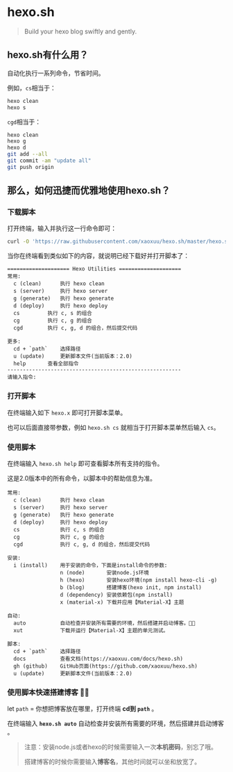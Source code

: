 # hexo.sh

> Build your hexo blog swiftly and gently.



## hexo.sh有什么用？

自动化执行一系列命令，节省时间。

例如，`cs`相当于：
```bash
hexo clean
hexo s
```

`cgd`相当于：
```bash
hexo clean
hexo g
hexo d
git add --all
git commit -am "update all"
git push origin
```



## 那么，如何迅捷而优雅地使用hexo.sh？

### 下载脚本

打开终端，输入并执行这一行命令即可：

```bash
curl -O 'https://raw.githubusercontent.com/xaoxuu/hexo.sh/master/hexo.sh' -# && chmod 777 hexo.sh && . hexo.sh -i
```

当你在终端看到类似如下的内容，就说明已经下载好并打开脚本了：

```
==================== Hexo Utilities ====================
常用:
  c (clean) 	 执行 hexo clean 
  s (server) 	 执行 hexo server 
  g (generate) 	 执行 hexo generate 
  d (deploy) 	 执行 hexo deploy 
  cs  		 执行 c, s 的组合 
  cg  		 执行 c, g 的组合 
  cgd  		 执行 c, g, d 的组合，然后提交代码 

更多:
  cd + `path` 	 选择路径 
  u (update) 	 更新脚本文件(当前版本：2.0) 
  help 		 查看全部指令 
--------------------------------------------------------
请输入指令: 
```



### 打开脚本

在终端输入如下 `hexo.x` 即可打开脚本菜单。

也可以后面直接带参数，例如 `hexo.sh cs` 就相当于打开脚本菜单然后输入 `cs`。



### 使用脚本

在终端输入 `hexo.sh help` 即可查看脚本所有支持的指令。

这是2.0版本中的所有命令，以脚本中的帮助信息为准。

```
常用:
  c (clean) 	 执行 hexo clean 
  s (server) 	 执行 hexo server 
  g (generate) 	 执行 hexo generate 
  d (deploy) 	 执行 hexo deploy 
  cs  		     执行 c, s 的组合 
  cg  		     执行 c, g 的组合 
  cgd  	    	 执行 c, g, d 的组合，然后提交代码 

安装:
  i (install) 	 用于安装的命令，下面是install命令的参数: 
  		         n (node)       安装node.js环境 
  		         h (hexo)       安装hexo环境(npm install hexo-cli -g) 
  		         b (blog)       搭建博客(hexo init, npm install) 
  		         d (dependency) 安装依赖包(npm install) 
  		         x (material-x) 下载并应用【Material-X】主题 

自动:
  auto 		     自动检查并安装所有需要的环境，然后搭建并启动博客。👍🏼 
  xut 		     下载并运行【Material-X】主题的单元测试。 

脚本:
  cd + `path` 	 选择路径 
  docs  	     查看文档(https://xaoxuu.com/docs/hexo.sh) 
  gh (github) 	 GitHub页面(https://github.com/xaoxuu/hexo.sh) 
  u (update) 	 更新脚本文件(当前版本：2.0) 
```



### 使用脚本快速搭建博客 👍🏼 

let `path` = 你想把博客放在哪里，打开终端 **cd到 `path`** 。

在终端输入 **`hexo.sh auto`** 自动检查并安装所有需要的环境，然后搭建并启动博客 。

> 注意：安装node.js或者hexo的时候需要输入一次**本机密码**，别忘了哦。
>
> 搭建博客的时候你需要输入**博客名**，其他时间就可以坐和放宽了。

